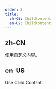```yaml
---
order: 3
title:
  zh-CN: ChildContent
  en-US: ChildContent
---
```


## zh-CN

使用自定义内容。

## en-US

Use Child Content.